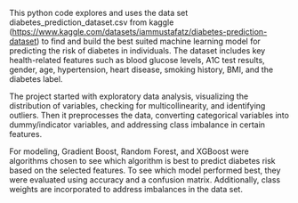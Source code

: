 This python code explores and uses the data set diabetes_prediction_dataset.csv from kaggle (https://www.kaggle.com/datasets/iammustafatz/diabetes-prediction-dataset) to find and build the best suited machine learning model for predicting the risk of diabetes in individuals. The dataset includes key health-related features such as blood glucose levels, A1C test results, gender, age, hypertension, heart disease, smoking history, BMI, and the diabetes label.

The project started with exploratory data analysis, visualizing the distribution of variables, checking for multicollinearity, and identifying outliers. Then it preprocesses the data, converting categorical variables into dummy/indicator variables, and addressing class imbalance in certain features.

For modeling, Gradient Boost, Random Forest, and XGBoost were algorithms chosen to see which algorithm is best to predict diabetes risk based on the selected features. To see which model performed best, they were evaluated using accuracy and a confusion matrix. Additionally, class weights are incorporated to address imbalances in the data set.

